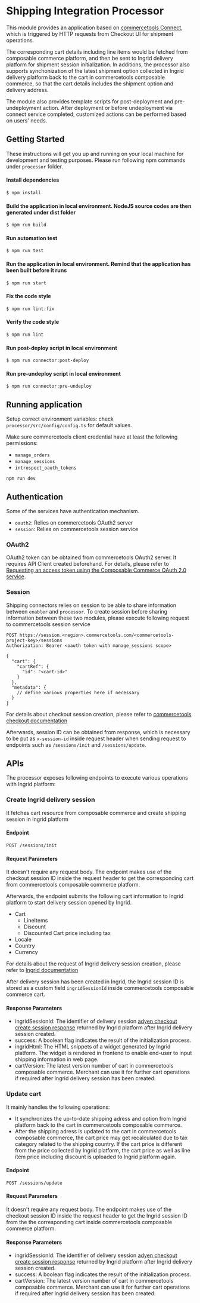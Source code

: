 # Shipping Integration Processor
This module provides an application based on [commercetools Connect](https://docs.commercetools.com/connect), which is triggered by HTTP requests from Checkout UI for shipment operations.

The corresponding cart details including line items would be fetched from composable commerce platform, and then be sent to Ingrid delivery platform for shipment session initialization. In additions, the processor also supports synchonization of the latest shipment option collected in Ingrid delivery platform back to the cart in commercetools composable commerce, so that the cart details includes the shipment option and delivery address.

The module also provides template scripts for post-deployment and pre-undeployment action. After deployment or before undeployment via connect service completed, customized actions can be performed based on users' needs.

## Getting Started

These instructions will get you up and running on your local machine for development and testing purposes.
Please run following npm commands under `processor` folder.

#### Install dependencies
```
$ npm install
```
#### Build the application in local environment. NodeJS source codes are then generated under dist folder
```
$ npm run build
```
#### Run automation test
```
$ npm run test
```
#### Run the application in local environment. Remind that the application has been built before it runs
```
$ npm run start
```
#### Fix the code style
```
$ npm run lint:fix
```
#### Verify the code style
```
$ npm run lint
```
#### Run post-deploy script in local environment
```
$ npm run connector:post-deploy
```
#### Run pre-undeploy script in local environment
```
$ npm run connector:pre-undeploy
```

## Running application

Setup correct environment variables: check `processor/src/config/config.ts` for default values.

Make sure commercetools client credential have at least the following permissions:

* `manage_orders`
* `manage_sessions`
* `introspect_oauth_tokens`

```
npm run dev
```

## Authentication

Some of the services have authentication mechanism. 

* `oauth2`: Relies on commercetools OAuth2 server
* `session`: Relies on commercetools session service

### OAuth2
OAuth2 token can be obtained from commercetools OAuth2 server. It requires API Client created beforehand. For details, please refer to [Requesting an access token using the Composable Commerce OAuth 2.0 service](https://docs.commercetools.com/api/authorization#requesting-an-access-token-using-the-composable-commerce-oauth-20-service).

### Session
Shipping connectors relies on session to be able to share information between `enabler` and `processor`.
To create session before sharing information between these two modules, please execute following request to commercetools session service
```
POST https://session.<region>.commercetools.com/<commercetools-project-key>/sessions
Authorization: Bearer <oauth token with manage_sessions scope>

{
  "cart": {
    "cartRef": {
      "id": "<cart-id>" 
    }
  },
  "metadata": {
    // define various properties here if necessary
  }
}
```

For details about checkout session creation, please refer to [commercetools checkout documentation](https://docs.commercetools.com/checkout/installing-checkout#create-checkout-sessions)

Afterwards, session ID can be obtained from response, which is necessary to be put as `x-session-id` inside request header when sending request to endpoints such as `/sessions/init` and `/sessions/update`.

## APIs
The processor exposes following endpoints to execute various operations with Ingrid platform:

### Create Ingrid delivery session
It fetches cart resource from composable commerce and create shipping session in Ingrid platform
#### Endpoint
`POST /sessions/init`

#### Request Parameters
It doesn't require any request body. The endpoint makes use of the checkout session ID inside the request header to get the corresponding cart from commercetools composable commerce platform.

Afterwards, the endpoint submits the following cart information to Ingrid platform to start delivery session opened by Ingrid.
- Cart
    - LineItems
    - Discount
    - Discounted Cart price including tax
- Locale
- Country
- Currency

For details about the request of Ingrid delivery session creation, please refer to [Ingrid documentation](https://developer.ingrid.com/delivery_checkout/backend_integration/index.html#create-checkout-session)

After delivery session has been created in Ingrid, the Ingrid session ID is stored as a custom field `ingridSessionId` inside commercetools composable commerce cart.

#### Response Parameters
- ingridSessionId: The identifier of delivery session [adyen checkout create session response](https://docs.adyen.com/api-explorer/Checkout/71/post/sessions#responses) returned by Ingrid platform after Ingrid delivery session created.  
- success: A boolean flag indicates the result of the initialization process.
- ingridHtml: The HTML snippets of a widget generated by Ingrid platform. The widget is rendered in frontend to enable end-user to input shipping information in web page.
- cartVersion: The latest version number of cart in commercetools composable commerce. Merchant can use it for further cart operations if required after Ingrid delivery session has been created.

### Update cart
It mainly handles the following operations:
- It synchronizes the up-to-date shipping adress and option from Ingrid platform back to the cart in commercetools composable commerce.
- After the shipping adress is updated to the cart in commercetools composable commerce, the cart price may get recalculated due to tax category related to the shipping country. If the cart price is different from the price collected by Ingrid platform, the cart price as well as line item price including discount is uploaded to Ingrid platform again.

#### Endpoint
`POST /sessions/update`

#### Request Parameters
It doesn't require any request body. The endpoint makes use of the checkout session ID inside the request header to get the Ingrid session ID from the the corresponding cart inside commercetools composable commerce platform.

#### Response Parameters
- ingridSessionId: The identifier of delivery session [adyen checkout create session response](https://docs.adyen.com/api-explorer/Checkout/71/post/sessions#responses) returned by Ingrid platform after Ingrid delivery session created.  
- success: A boolean flag indicates the result of the initialization process.
- cartVersion: The latest version number of cart in commercetools composable commerce. Merchant can use it for further cart operations if required after Ingrid delivery session has been created.
